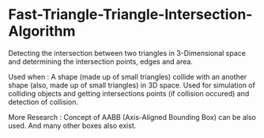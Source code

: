 # Fast-Triangle-Triangle-Intersection-Algorithm
Detecting the intersection between two triangles in 3-Dimensional space and determining the intersection points, edges and area.

Used when :  A shape (made up of small triangles) collide with an another shape (also, made up of small triangles) in 3D space. Used for simulation of colliding objects and getting intersections points (if collision occured) and detection of collision. 

More Research : Concept of AABB (Axis-Aligned Bounding Box) can be also used. 
And many other boxes also exist.  
